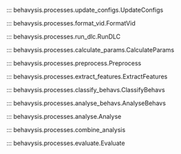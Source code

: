 <!-- ::: behavysis.processes -->

::: behavysis.processes.update_configs.UpdateConfigs

::: behavysis.processes.format_vid.FormatVid

::: behavysis.processes.run_dlc.RunDLC

::: behavysis.processes.calculate_params.CalculateParams

::: behavysis.processes.preprocess.Preprocess

::: behavysis.processes.extract_features.ExtractFeatures

::: behavysis.processes.classify_behavs.ClassifyBehavs

::: behavysis.processes.analyse_behavs.AnalyseBehavs

::: behavysis.processes.analyse.Analyse

::: behavysis.processes.combine_analysis

::: behavysis.processes.evaluate.Evaluate


